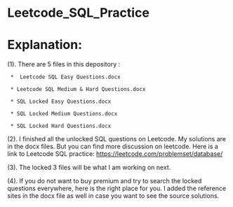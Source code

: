# Leetcode_SQL_Practice

# Explanation:

(1). There are 5 files in this depository :

     *  Leetcode SQL Easy Questions.docx
     
     * Leetcode SQL Medium & Hard Questions.docx
     
     * SQL Locked Easy Questions.docx
     
     * SQL Locked Medium Questions.docx
     
     * SQL Locked Hard Questions.docx
         
(2). I finished all the unlocked SQL questions on Leetcode. My solutions are in the docx files. But you can find more discussion on            leetcode. Here is a link to Leetcode SQL practice: https://leetcode.com/problemset/database/         
     
(3). The locked 3 files will be what I am working on next. 

(4). If you  do not want to buy premium and try to search the locked questions everywhere, here is the right place 
     for you. I added the reference sites in the docx file as well in case you want to see the source solutions. 
     
  
 
